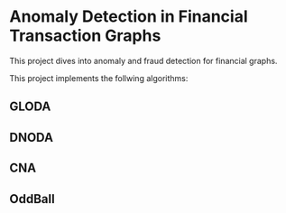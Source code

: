 # Anomaly Detection in Financial Transaction Graphs

This project dives into anomaly and fraud detection for financial graphs.

This project implements the follwing algorithms:

## GLODA
## DNODA
## CNA
## OddBall